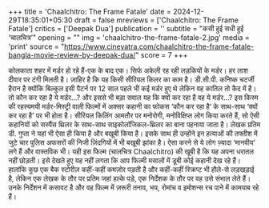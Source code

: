 +++
title = 'Chaalchitro: The Frame Fatale'
date = 2024-12-29T18:35:01+05:30
draft = false
mreviews = ['Chaalchitro: The Frame Fatale']
critics = ['Deepak Dua']
publication = ''
subtitle = "कसी हुई सधी हुई ‘चालचित्र’"
opening = ""
img = 'chaalchitro-the-frame-fatale-2.jpg'
media = 'print'
source = "https://www.cineyatra.com/chaalchitro-the-frame-fatale-bangla-movie-review-by-deepak-dua/"
score = 7
+++

कोलकाता शहर में मर्डर हो रहे हैं-एक के बाद एक। सिर्फ अकेली रह रही लड़कियों के मर्डर। हर लाश दीवार पर टंगी मिलती है। ज़ाहिर है कि यह किसी सीरियल किलर का काम है। डी.सी.पी. कनिष्क चटर्जी हैरान है क्योंकि बिल्कुल इसी पैटर्न पर 12 साल पहले भी कई मर्डर हुए थे लेकिन वह कातिल तो कैद में है। तो कौन कर रहा है ये मर्डर…? और इससे भी बड़ा सवाल यह कि क्यों कर रहा है वह ये मर्डर…? इस किस्म की रहस्यमयी मर्डर-मिस्ट्री वाली फिल्मों में अक्सर कहानी का फोकस ‘कौन कर रहा है’ के साथ-साथ ‘क्यों कर रहा है’ पर भी होता है। सीरियल किलिंग आमतौर पर मनोरोगी, मनोविक्षिप्त लोग किया करते हैं, सो ऐसी कहानियों को सस्पैंस थ्रिलर के साथ-साथ साइकोलॉजिकल-थ्रिलर का बाना पहनाया जाता है। लेखक प्रतिम डी. गुप्ता ने यहां भी ऐसा ही किया है और बखूबी किया है। इसके साथ ही उन्होंने इन हत्याओं की तफ्तीश में जुटे चार पुलिस अफसरों की निजी ज़िंदगियों में भी बखूबी झांका है। ऐसा करने से ये लोग ज़्यादा ‘मानवीय’ लगे हैं और वास्तविक भी। यही इस फिल्म (चालचित्र Chaalchitro) की खूबी है कि यह अपना धरातल नहीं छोड़ती। इसे देखते हुए यह नहीं लगता कि आप फिल्मी मसालों में डूबी कोई कहानी देख रहे हैं। हालांकि कुछ एक बैक स्टोरीज़ कहीं-कहीं कमज़ोर पड़ती है और कहीं-कहीं स्क्रिप्ट भी हौले-से लड़खड़ाई है, लेकिन एक लेखक के तौर पर प्रतिम जहां हल्के पड़े, एक निर्देशक के तौर पर वह उसे संभाल लेते हैं। उनके निर्देशन में कसावट है और वह फिल्म में ज़रूरी तनाव, भय, रोमांच व इमोशन्स रच पाने में कामयाब रहे हैं।

